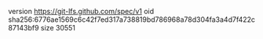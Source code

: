 version https://git-lfs.github.com/spec/v1
oid sha256:6776ae1569c6c42f7ed317a738819bd786968a78d304fa3a4d7f422c87143bf9
size 30551

